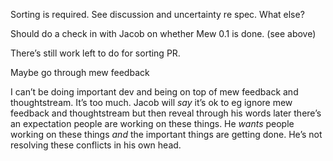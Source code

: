 Sorting is required. See discussion and uncertainty re spec. What else?

Should do a check in with Jacob on whether Mew 0.1 is done. (see above)

There’s still work left to do for sorting PR.

Maybe go through mew feedback

I can’t be doing important dev and being on top of mew feedback and thoughtstream. It’s too much. Jacob will *say* it’s ok to eg ignore mew feedback and thoughtstream but then reveal through his words later there’s an expectation people are working on these things. He *wants* people working on these things *and* the important things are getting done. He’s not resolving these conflicts in his own head. 





